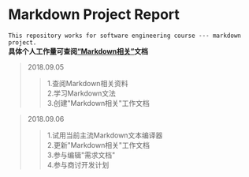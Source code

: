 # Markdown Project Report #
```This repository works for software engineering course --- markdown project.```  
**具体个人工作量可查阅[“Markdown相关”](https://github.com/HanBingfeng0221151602/Markdown/blob/master/Markdown%E7%9B%B8%E5%85%B3.md)文档**
>2018.09.05
>>1.查阅Markdown相关资料  
2.学习Markdown文法  
3.创建"Markdown相关"工作文档   

>2018.09.06   
>>1.试用当前主流Markdown文本编译器  
2.更新"Markdown相关"工作文档  
3.参与编辑"需求文档"  
4.参与商讨开发计划
